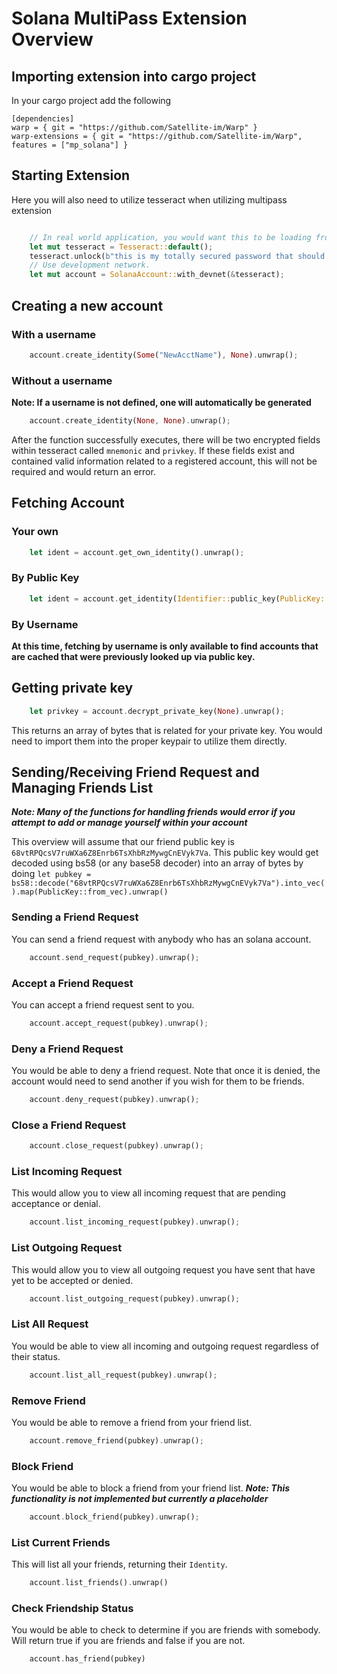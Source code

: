 # Solana MultiPass Extension Overview



## Importing extension into cargo project

In your cargo project add the following

```
[dependencies]
warp = { git = "https://github.com/Satellite-im/Warp" }
warp-extensions = { git = "https://github.com/Satellite-im/Warp", features = ["mp_solana"] }
```

## Starting Extension 

Here you will also need to utilize tesseract when utilizing multipass extension

```rust

    // In real world application, you would want this to be loading from a file 
    let mut tesseract = Tesseract::default();
    tesseract.unlock(b"this is my totally secured password that should nnever be embedded in code").unwrap();
    // Use development network.
    let mut account = SolanaAccount::with_devnet(&tesseract);

```

## Creating a new account

### With a username

```rust
    account.create_identity(Some("NewAcctName"), None).unwrap();
```
### Without a username

**Note: If a username is not defined, one will automatically be generated**

```rust
    account.create_identity(None, None).unwrap();
```

After the function successfully executes, there will be two encrypted fields within tesseract called `mnemonic` and `privkey`. 
If these fields exist and contained valid information related to a registered account, this will not be required and would
return an error.

## Fetching Account 

### Your own

```rust
    let ident = account.get_own_identity().unwrap();
```

### By Public Key
```rust
    let ident = account.get_identity(Identifier::public_key(PublicKey::from_bytes(....))).unwrap()
```

### By Username

**At this time, fetching by username is only available to find accounts that are cached that were previously looked up via public key.**

## Getting private key

```rust
    let privkey = account.decrypt_private_key(None).unwrap();
```

This returns an array of bytes that is related for your private key. You would need to import them into the proper keypair to utilize them directly.


## Sending/Receiving Friend Request and Managing Friends List

***Note: Many of the functions for handling friends would error if you attempt to add or manage yourself within your account***

This overview will assume that our friend public key is `68vtRPQcsV7ruWXa6Z8Enrb6TsXhbRzMywgCnEVyk7Va`. This public key would get decoded using bs58 (or any base58 decoder) into an array of bytes by doing `let pubkey = bs58::decode("68vtRPQcsV7ruWXa6Z8Enrb6TsXhbRzMywgCnEVyk7Va").into_vec().map(PublicKey::from_vec).unwrap()`

### Sending a Friend Request

You can send a friend request with anybody who has an solana account. 

```rust
    account.send_request(pubkey).unwrap();
```

### Accept a Friend Request

You can accept a friend request sent to you.

```rust
    account.accept_request(pubkey).unwrap();
```

### Deny a Friend Request

You would be able to deny a friend request. Note that once it is denied, the account would need to send another if you wish for them to be friends.

```rust
    account.deny_request(pubkey).unwrap();
```

### Close a Friend Request

```rust
    account.close_request(pubkey).unwrap();
```

### List Incoming Request

This would allow you to view all incoming request that are pending acceptance or denial.

```rust
    account.list_incoming_request(pubkey).unwrap();    
```

### List Outgoing Request

This would allow you to view all outgoing request you have sent that have yet to be accepted or denied.

```rust
    account.list_outgoing_request(pubkey).unwrap();
```

### List All Request

You would be able to view all incoming and outgoing request regardless of their status.

```rust
    account.list_all_request(pubkey).unwrap();
```

### Remove Friend

You would be able to remove a friend from your friend list.  

```rust
    account.remove_friend(pubkey).unwrap();
```

### Block Friend

You would be able to block a friend from your friend list. ***Note: This functionality is not implemented but currently a placeholder***  

```rust
    account.block_friend(pubkey).unwrap();
```


### List Current Friends

This will list all your friends, returning their `Identity`.

```rust
    account.list_friends().unwrap()
```

### Check Friendship Status

You would be able to check to determine if you are friends with somebody. Will return true if you are friends and false if you are not.

```rust
    account.has_friend(pubkey)
```